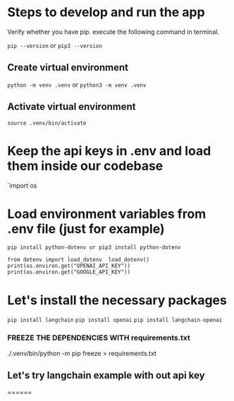 # Steps to develop and run the app

Verify whether you have pip. execute the following command in terminal.

`pip --version`  or `pip3 --version`

## Create virtual environment
`python -m venv .venv` or `python3 -m venv .venv`

## Activate virtual environment
`source .venv/bin/activate`

# Keep the api keys in .env and load them inside our codebase 
`import os 

# Load environment variables from .env file (just for example)
`pip install python-dotenv or pip3 install python-dotenv`

`
  from dotenv import load_dotenv 
  load_dotenv()
  print(os.environ.get("OPENAI_API_KEY"))
  print(os.environ.get("GOOGLE_API_KEY"))
`


# Let's install the necessary packages
`pip install langchain` 
`pip install openai`
`pip install langchain-openai`


### FREEZE THE DEPENDENCIES WITH requirements.txt
./.venv/bin/python -m pip freeze > requirements.txt

## Let's try langchain example with out api key


======
